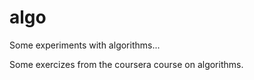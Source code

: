 algo
====

Some experiments with algorithms...

Some exercizes from the coursera course on algorithms.
